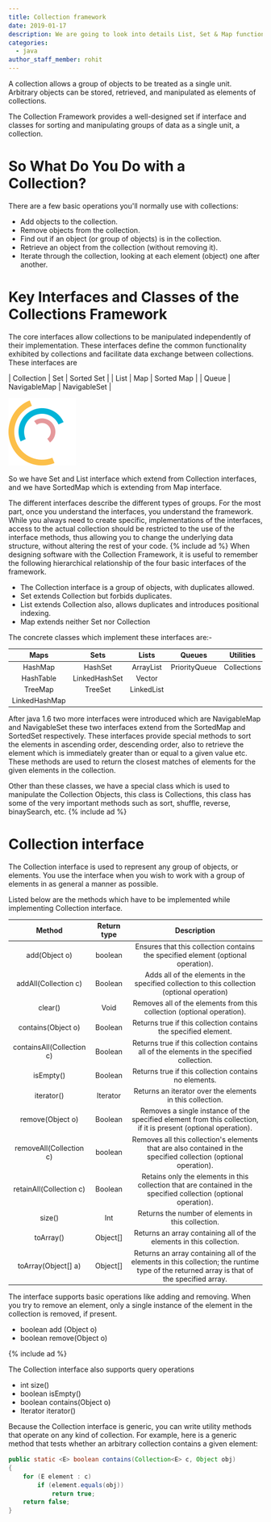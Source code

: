 ```yaml
---
title: Collection framework
date: 2019-01-17
description: We are going to look into details List, Set & Map functions.
categories:
  - java
author_staff_member: rohit
---
```


A collection allows a group of objects to be treated as a single unit. Arbitrary objects can be stored, retrieved, and manipulated as elements of collections.

The Collection Framework provides a well-designed set if interface and classes for sorting and manipulating groups of data as a single unit, a collection.

# So What Do You Do with a Collection?
There are a few basic operations you'll normally use with collections:
- Add objects to the collection.
- Remove objects from the collection.
- Find out if an object (or group of objects) is in the collection.
- Retrieve an object from the collection (without removing it).
- Iterate through the collection, looking at each element (object) one after another.

# Key Interfaces and Classes of the Collections Framework
The core interfaces allow collections to be manipulated independently of their implementation. These interfaces define the common functionality exhibited by collections and facilitate data exchange between collections. These interfaces are


| Collection | Set | Sorted Set |
| List  | Map | Sorted Map |
| Queue | NavigableMap | NavigableSet |

<img alt="collection" src="/images/loader.svg"  data-src="/images/2019/java/collection.png" class="lazy"/>

So we have Set and List interface which extend from Collection interfaces, and we have SortedMap which is extending from Map interface.

The different interfaces describe the different types of groups. For the most part, once you understand the interfaces, you understand the framework. While you always need to create specific, implementations of the interfaces, access to the actual collection should be restricted to the use of the interface methods, thus allowing you to change the underlying data structure, without altering the rest of your code.
{% include ad %}
When designing software with the Collection Framework, it is useful to remember the following hierarchical relationship of the four basic interfaces of the framework.

- The Collection interface is a group of objects, with duplicates allowed.
- Set extends Collection but forbids duplicates.
- List extends Collection also, allows duplicates and introduces positional indexing.
- Map extends neither Set nor Collection

The concrete classes which implement these interfaces are:-

| Maps | Sets | Lists | Queues | Utilities |
| :---: | :---: | :---: | :---: | :---: |
| HashMap | HashSet | ArrayList | PriorityQueue | Collections |
| HashTable | LinkedHashSet | Vector | | |
| TreeMap | TreeSet | LinkedList |
| LinkedHashMap |


After java 1.6 two more interfaces were introduced which are NavigableMap and NavigableSet these two interfaces extend from the SortedMap and SortedSet respectively. These interfaces provide special methods to sort the elements in ascending order, descending order, also to retrieve the element which is immediately greater than or equal to a given value etc. These methods are used to return the closest matches of elements for the given elements in the collection.  

Other than these classes, we have a special class which is used to manipulate the Collection Objects, this class is Collections, this class has some of the very important methods such as sort, shuffle, reverse, binaySearch, etc.
{% include ad %}
# Collection interface

The Collection interface is used to represent any group of objects, or elements. You use the interface when you wish to work with a group of elements in as general a manner as possible.

Listed below are the methods which have to be implemented while implementing Collection interface.

| Method | Return type | Description |
| :---: | :---: | :---: |
| add(Object o) | boolean | Ensures that this collection contains the specified element (optional operation). |
| addAll(Collection c) | Boolean | Adds all of the elements in the specified collection to this collection (optional operation) |
| clear() | Void | Removes all of the elements from this collection (optional operation). |
| contains(Object o) | Boolean | Returns true if this collection contains the specified element. |
| containsAll(Collection c) | Boolean | Returns true if this collection contains all of the elements in the specified collection. |
| isEmpty() | Boolean | Returns true if this collection contains no elements. |
| iterator() | Iterator | Returns an iterator over the elements in this collection. |
| remove(Object o) | Boolean | Removes a single instance of the specified element from this collection, if it is present (optional operation). |
| removeAll(Collection c) | boolean | Removes all this collection's elements that are also contained in the specified collection (optional operation). |
| retainAll(Collection c) | Boolean | Retains only the elements in this collection that are contained in the specified collection (optional operation). |
| size() | Int | Returns the number of elements in this collection. |
| toArray() | Object[] | Returns an array containing all of the elements in this collection. |
|toArray(Object[] a) | Object[] | Returns an array containing all of the elements in this collection; the runtime type of the returned array is that of the specified array. |


The interface supports basic operations like adding and removing. When you try to remove an element, only a single instance of the element in the collection is removed, if present.
- boolean add (Object o) 
- boolean remove(Object o)

{% include ad %}

The Collection interface also supports query operations
- int size() 
- boolean isEmpty() 
- boolean contains(Object o) 
- Iterator iterator() 

Because the Collection interface is generic, you can write utility methods that operate on any kind of collection. For example, here is a generic method that tests whether an arbitrary collection contains a given element:

```java
public static <E> boolean contains(Collection<E> c, Object obj)
{
	for (E element : c)
		if (element.equals(obj))
			return true;
	return false;
}
```






